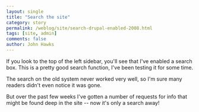 ```yaml
---
layout: single 
title: "Search the site" 
category: story
permalink: /weblog/site/search-drupal-enabled-2008.html
tags: [site, admin] 
comments: false 
author: John Hawks 
---
```


If you look to the top of the left sidebar, you'll see that I've enabled a search box. This is a pretty good search function, I've been testing it for some time. 

The search on the old system never worked very well, so I'm sure many readers didn't even notice it was gone. 

But over the past few weeks I've gotten a number of requests for info that might be found deep in the site -- now it's only a search away!

